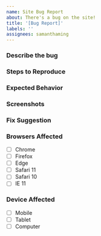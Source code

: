 ```yaml
---
name: Site Bug Report
about: There's a bug on the site!
title: '[Bug Report]'
labels: ''
assignees: samanthaming
---
```


### Describe the bug

<!--
Describe the topic you want me to cover, providing as much detail as you can...
-->

### Steps to Reproduce

<!--
Example:

1. Go to '...'
2. Click on '....'
3. Scroll down to '....'
4. See error
-->

### Expected Behavior

<!--
A clear and concise description of what you expected to happen.
-->

### Screenshots

<!--
If applicable, add screenshots to help explain your problem.
-->

### Fix Suggestion

<!--
(optional) If you have an idea OR know the code solution that will fix this problem, include it here! It will be super helpful :)
-->

### Browsers Affected

<!-- Check all that apply (mark with [x])...-->

- [ ] Chrome
- [ ] Firefox
- [ ] Edge
- [ ] Safari 11
- [ ] Safari 10
- [ ] IE 11

### Device Affected

<!-- Check all that apply (mark with [x]) -->

- [ ] Mobile
- [ ] Tablet
- [ ] Computer
